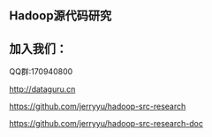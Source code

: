 ## Hadoop源代码研究







## 加入我们：
QQ群:170940800

http://dataguru.cn

https://github.com/jerryyu/hadoop-src-research

https://github.com/jerryyu/hadoop-src-research-doc